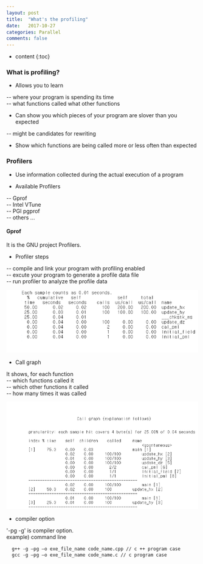 ```yaml
---
layout: post
title:  "What's the profiling"
date:   2017-10-27
categories: Parallel
comments: false
---
```


* content
{:toc}

### What is profiling?
* Allows you to learn   

-- where your program is spending its time   
-- what functions called what other functions   

* Can show you which pieces of your program are slover than you expected   

-- might be candidates for rewriting   

* Show which functions are being called more or less often than expected   

### Profilers
* Use information collected during the actual execution of a program  

* Available Profilers   

-- Gprof   
-- Intel VTune   
-- PGI pgprof   
-- others ...   

#### Gprof
It is the GNU project Profilers.   

* Profiler steps   

-- compile and link your program with profiling enabled   
-- excute your program to generate a profile data file   
-- run profiler to analyze the profile data   

![gprof](https://github.com/HanulK/HanulK.github.io/blob/master/_posts/Parallel/gprof.PNG?raw=true)

* Call graph   

It shows, for each function   
-- which functions called it      
-- which other functions it called     
-- how many times it was called     

![callgraph](https://github.com/HanulK/HanulK.github.io/blob/master/_posts/Parallel/call%20graph.PNG?raw=true)

* compiler option   

'-pg -g' is compiler option.   
example) command line   
```
  g++ -g –pg –o exe_file_name code_name.cpp // c ++ program case
  gcc -g –pg –o exe_file_name code_name.c // c program case
```

